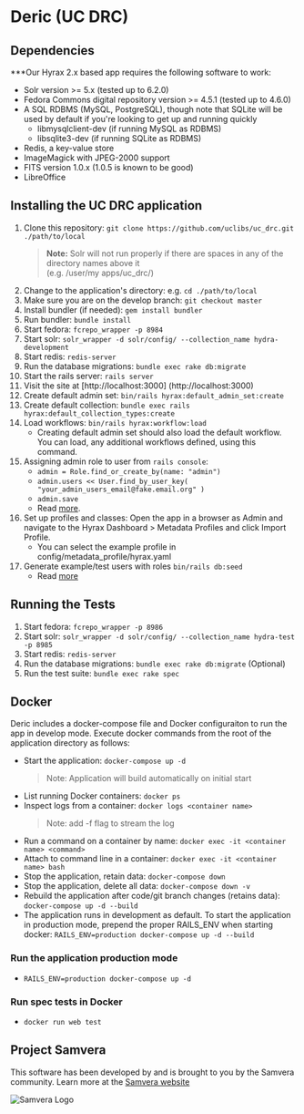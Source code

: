 # Deric (UC DRC)

## Dependencies

***Our Hyrax 2.x based app requires the following software to work:
* Solr version >= 5.x (tested up to 6.2.0)
* Fedora Commons digital repository version >= 4.5.1 (tested up to 4.6.0)
* A SQL RDBMS (MySQL, PostgreSQL), though note that SQLite will be used by default if you're looking to get up and running quickly
  * libmysqlclient-dev (if running MySQL as RDBMS)
  * libsqlite3-dev (if running SQLite as RDBMS)
* Redis, a key-value store
* ImageMagick with JPEG-2000 support
* FITS version 1.0.x (1.0.5 is known to be good)
* LibreOffice

## Installing the UC DRC application

1. Clone this repository: `git clone https://github.com/uclibs/uc_drc.git ./path/to/local`
    > **Note:** Solr will not run properly if there are spaces in any of the directory names above it <br />(e.g. /user/my apps/uc_drc/)
1. Change to the application's directory: e.g. `cd ./path/to/local`  
1. Make sure you are on the develop branch: `git checkout master`
1. Install bundler (if needed): `gem install bundler`
1. Run bundler: `bundle install`
1. Start fedora: ```fcrepo_wrapper -p 8984```
1. Start solr: ```solr_wrapper -d solr/config/ --collection_name hydra-development```
1. Start redis: ```redis-server```
1. Run the database migrations: `bundle exec rake db:migrate`
1. Start the rails server: `rails server`
1. Visit the site at [http://localhost:3000] (http://localhost:3000)
1. Create default admin set: ```bin/rails hyrax:default_admin_set:create```
1. Create default collection: ```bundle exec rails hyrax:default_collection_types:create```
1. Load workflows: ```bin/rails hyrax:workflow:load```
    * Creating default admin set should also load the default workflow. You can load, any additional workflows defined, using this command.
1. Assigning admin role to user from `rails console`:
    * ```admin = Role.find_or_create_by(name: "admin")```
    * ```admin.users << User.find_by_user_key( "your_admin_users_email@fake.email.org" )```
    * ```admin.save```
    * Read [more](https://github.com/samvera/hyrax/wiki/Making-Admin-Users-in-Hyrax).
1. Set up profiles and classes: Open the app in a browser as Admin and navigate to the Hyrax Dashboard > Metadata Profiles and click Import Profile. 
    * You can select the example profile in config/metadata_profile/hyrax.yaml
1. Generate example/test users with roles ```bin/rails db:seed```
    * Read [more](https://github.com/uclibs/uc_drc/blob/master/db/seeds.rb)

## Running the Tests
1. Start fedora: ```fcrepo_wrapper -p 8986```
1. Start solr: ```solr_wrapper -d solr/config/ --collection_name hydra-test -p 8985```
1. Start redis: ```redis-server```
1. Run the database migrations: ```bundle exec rake db:migrate``` (Optional)
1. Run the test suite: ```bundle exec rake spec```

## Docker

Deric includes a docker-compose file and Docker configuraiton to run the app in develop mode. Execute docker commands from the root of the application directory as follows:

* Start the application: `docker-compose up -d`
    > Note: Application will build automatically on initial start
* List running Docker containers: `docker ps`
* Inspect logs from a container: `docker logs <container name>`
    > Note: add -f flag to stream the log
* Run a command on a container by name: `docker exec -it <container name> <command>`
* Attach to command line in a container: `docker exec -it <container name> bash`
* Stop the application, retain data: `docker-compose down`
* Stop the application, delete all data: `docker-compose down -v`
* Rebuild the application after code/git branch changes (retains data): `docker-compose up -d --build`
* The application runs in development as default. To start the application in production mode, prepend the proper RAILS_ENV when starting docker: `RAILS_ENV=production docker-compose up -d --build`

### Run the application production mode  
* `RAILS_ENV=production docker-compose up -d`  

### Run spec tests in Docker  
* `docker run web test`  

## Project Samvera
This software has been developed by and is brought to you by the Samvera community. Learn more at the
[Samvera website](http://projecthydra.org)

![Samvera Logo](https://wiki.duraspace.org/download/thumbnails/87459292/samvera-fall-font2-200w.png?version=1&modificationDate=1498550535816&api=v2)



